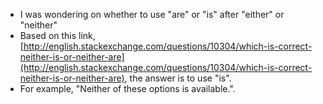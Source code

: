 * I was wondering on whether to use "are" or "is" after "either" or "neither"
* Based on this link, [http://english.stackexchange.com/questions/10304/which-is-correct-neither-is-or-neither-are](http://english.stackexchange.com/questions/10304/which-is-correct-neither-is-or-neither-are), the answer is to use "is".
* For example, "Neither of these options is available.".